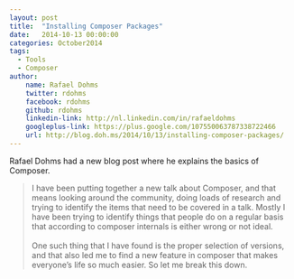 ```yaml
---
layout: post
title:  "Installing Composer Packages"
date:   2014-10-13 00:00:00
categories: October2014
tags:
  - Tools
  - Composer
author:
    name: Rafael Dohms
    twitter: rdohms
    facebook: rdohms
    github: rdohms
    linkedin-link: http://nl.linkedin.com/in/rafaeldohms
    googleplus-link: https://plus.google.com/107550063787338722466
    url: http://blog.doh.ms/2014/10/13/installing-composer-packages/
---
```

Rafael Dohms had a new blog post where he explains the basics of Composer.

> I have been putting together a new talk about Composer, and that means looking around the community, doing loads of research and trying to identify the items that need to be covered in a talk. Mostly I have been trying to identify things that people do on a regular basis that according to composer internals is either wrong or not ideal.
> <br/><br/>
> One such thing that I have found is the proper selection of versions, and that also led me to find a new feature in composer that makes everyone’s life so much easier. So let me break this down.
